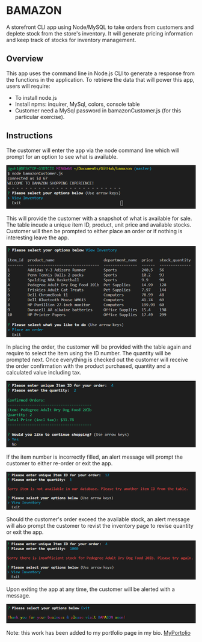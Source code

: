 # BAMAZON
A storefront CLI app using Node/MySQL to take orders from customers and deplete stock from the store's inventory. It will generate pricing information and keep track of stocks for inventory management.

## Overview
This app uses the command line in Node.js CLI to generate a response from the functions in the application. To retrieve the data that will power this app, users will require:
- To install node.js 
- Install npms: inquirer, MySql, colors, console table 
- Customer need a MySql password in bamazonCustomer.js (for this particular exercise). 

## Instructions
The customer will enter the app via the node command line which will prompt for an option to see what is available.  

![connect](images/1-connectingPage.png)

This will provide the customer with a snapshot of what is available for sale. The table incude a unique item ID, product, unit price and available stocks. Customer will then be prompted to either place an order or if nothing is interesting leave the app.  

![inventory](images/2-ViewInventory.png)

In placing the order, the customer will be provided with the table again and require to select the item using the ID number. The quantity will be prompted next. Once everything is checked out the customer will receive the order confirmation with the product purchased, quantity and a calculated value including tax. 

![order](images/3-orderResults.png)

If the item number is incorrectly filled, an alert message will prompt the customer to either re-order or exit the app.  

![connect](images/4-wrongID.png)

Should the customer's order exceed the available stock, an alert message will also prompt the customer to revist the inventory page to revise quantity or exit the app.  

![connect](images/5-notEnoughStock.png)

Upon exiting the app at any time, the customer will be alerted with a message.  

![connect](images/6-exit.png)

Note: this work has been added to my portfolio page in my bio.
[MyPortolio](https://jgohbb.github.io/Portfolio-JGoh/portfolio.html)


